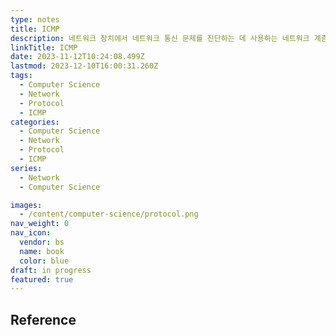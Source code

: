 ```yaml
---
type: notes
title: ICMP
description: 네트워크 장치에서 네트워크 통신 문제를 진단하는 데 사용하는 네트워크 계층 프로토콜
linkTitle: ICMP
date: 2023-11-12T10:24:08.499Z
lastmod: 2023-12-10T16:00:31.260Z
tags:
  - Computer Science
  - Network
  - Protocol
  - ICMP
categories:
  - Computer Science
  - Network
  - Protocol
  - ICMP
series:
  - Network
  - Computer Science

images:
  - /content/computer-science/protocol.png
nav_weight: 0
nav_icon:
  vendor: bs
  name: book
  color: blue
draft: in progress
featured: true
---
```


## Reference
